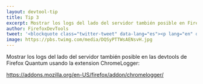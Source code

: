 ```yaml
---
layout: devtool-tip
title: Tip 3
excerpt: Mostrar los logs del lado del servidor también posible en Firefox Quantum usando la extension ChromeLogger.
author: FirefoxDevTools
tweet: '<blockquote class="twitter-tweet" data-lang="es"><p lang="en" dir="ltr">Displaying server-side logs is now also possible in <a href="https://twitter.com/FirefoxDevTools?ref_src=twsrc%5Etfw">@FirefoxDevTools</a> Quantum using the ChromeLogger extension:<a href="https://t.co/LSwzXtDISt">https://t.co/LSwzXtDISt</a> <a href="https://t.co/8zl5n3ldAn">pic.twitter.com/8zl5n3ldAn</a></p>&mdash; Firefox DevTools (@FirefoxDevTools) <a href="https://twitter.com/FirefoxDevTools/status/938070620163756034?ref_src=twsrc%5Etfw">5 de diciembre de 2017</a></blockquote>'
image: https://pbs.twimg.com/media/DQSyPTTWsAENsvH.jpg
---
```


Mostrar los logs del lado del servidor también posible en las devtools de Firefox Quantum usando la extension
ChromeLogger:

<https://addons.mozilla.org/en-US/firefox/addon/chromelogger/>
